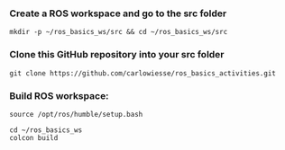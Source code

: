 ### Create a ROS workspace and go to the src folder

```
mkdir -p ~/ros_basics_ws/src && cd ~/ros_basics_ws/src
```

### Clone this GitHub repository into your src folder

```
git clone https://github.com/carlowiesse/ros_basics_activities.git
```

### Build ROS workspace:

```
source /opt/ros/humble/setup.bash

cd ~/ros_basics_ws
colcon build
```